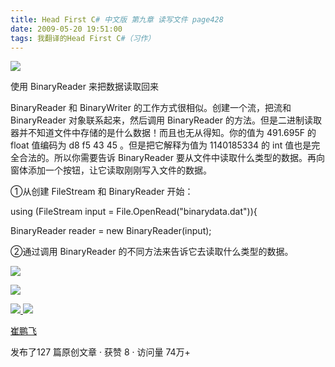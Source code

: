 ```yaml
---
title: Head First C# 中文版 第九章 读写文件 page428
date: 2009-05-20 19:51:00
tags: 我翻译的Head First C#（习作）
---
```

![](https://p-blog.csdn.net/images/p_blog_csdn_net/cuipengfei1/EntryImages/20090520/2009-05-20_19-18-09.jpg)

使用  BinaryReader  来把数据读取回来

  

BinaryReader  和  BinaryWriter  的工作方式很相似。创建一个流，把流和  BinaryReader  对象联系起来，然后调用
BinaryReader  的方法。但是二进制读取器并不知道文件中存储的是什么数据！而且也无从得知。你的值为  491.695F  的  float
值编码为  d8 f5 43 45  。但是把它解释为值为  1140185334  的  int  值也是完全合法的。所以你需要告诉
BinaryReader  要从文件中读取什么类型的数据。再向窗体添加一个按钮，让它读取刚刚写入文件的数据。

①从创建  FileStream  和  BinaryReader  开始：

  

using (FileStream input = File.OpenRead("binarydata.dat")){

BinaryReader reader = new BinaryReader(input);

  

②通过调用  BinaryReader  的不同方法来告诉它去读取什么类型的数据。

  

![](https://p-blog.csdn.net/images/p_blog_csdn_net/cuipengfei1/EntryImages/20090520/2009-05-20_19-44-05.jpg)

![](https://p-blog.csdn.net/images/p_blog_csdn_net/cuipengfei1/EntryImages/20090520/2009-05-20_19-48-01.jpg)



[ ![](https://profile.csdnimg.cn/5/2/5/3_cuipengfei1)
![](https://g.csdnimg.cn/static/user-reg-year/1x/11.png)
](https://blog.csdn.net/cuipengfei1)

[ 崔鹏飞 ](https://blog.csdn.net/cuipengfei1)

发布了127 篇原创文章  ·  获赞 8  ·  访问量 74万+

